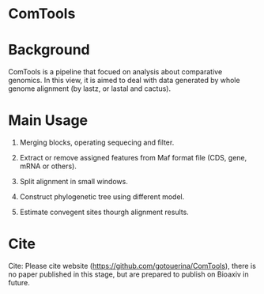 # ComTools

# Background

ComTools is a pipeline that focued on analysis about comparative genomics. In this view, it is aimed to deal with data generated by whole genome alignment (by lastz, or lastal and cactus).

#  Main Usage

1. Merging blocks, operating sequecing and filter.

2. Extract or remove assigned features from Maf format file (CDS, gene, mRNA or others).

3. Split alignment in small windows.

4. Construct phylogenetic tree using different model.

5. Estimate convegent sites thourgh alignment results.


# Cite
Cite: Please cite website (https://github.com/gotouerina/ComTools), there is no paper published in this stage, but are prepared to publish on Bioaxiv in future.
